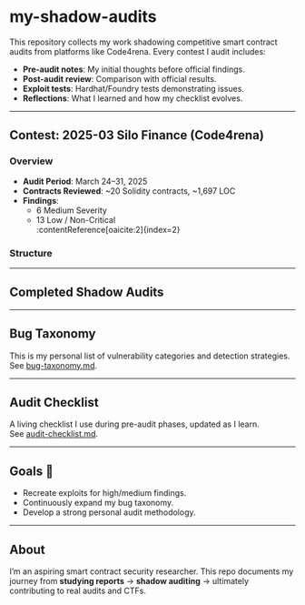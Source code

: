 # my-shadow-audits
This repository collects my work shadowing competitive smart contract audits from platforms like Code4rena. Every contest I audit includes:

- **Pre-audit notes**: My initial thoughts before official findings.
- **Post-audit review**: Comparison with official results.
- **Exploit tests**: Hardhat/Foundry tests demonstrating issues.
- **Reflections**: What I learned and how my checklist evolves.

---

## Contest: 2025-03 Silo Finance (Code4rena)

### Overview
- **Audit Period**: March 24–31, 2025  
- **Contracts Reviewed**: ~20 Solidity contracts, ~1,697 LOC  
- **Findings**:
  - 6 Medium Severity
  - 13 Low / Non-Critical  
  :contentReference[oaicite:2]{index=2}

### Structure

---

## Completed Shadow Audits
 
---

## Bug Taxonomy
This is my personal list of vulnerability categories and detection strategies.  
See [bug-taxonomy.md](bug-taxonomy.md).

---

## Audit Checklist
A living checklist I use during pre-audit phases, updated as I learn.  
See [audit-checklist.md](audit-checklist.md).

---

## Goals 🎯
- Recreate exploits for high/medium findings.
- Continuously expand my bug taxonomy.
- Develop a strong personal audit methodology.

---

## About
I’m an aspiring smart contract security researcher. This repo documents my journey from **studying reports** → **shadow auditing** → ultimately contributing to real audits and CTFs.  


